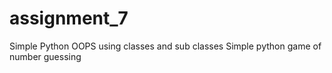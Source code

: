 # assignment_7
Simple Python OOPS using classes and sub classes
Simple python game of number guessing
